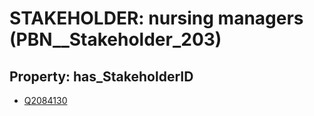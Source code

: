 # STAKEHOLDER: __nursing managers__ (PBN__Stakeholder_203)

## Property: has_StakeholderID

* [Q2084130](Q2084130)

